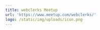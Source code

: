 ```yaml
---
title: webclerks Meetup
url: 'https://www.meetup.com/webclerks/'
logo: /static/img/uploads/icon.png
---
```


